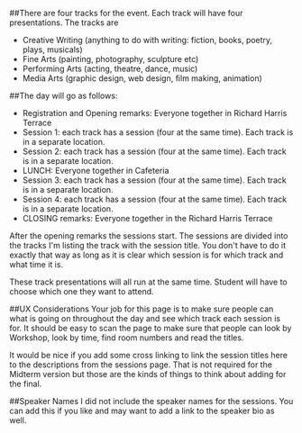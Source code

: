 ##There are four tracks for the event. Each track will have four presentations. The tracks are
- Creative Writing (anything to do with writing: fiction, books, poetry, plays, musicals)
- Fine Arts (painting, photography, sculpture etc)
- Performing Arts (acting, theatre, dance, music)
- Media Arts (graphic design, web design, film making, animation)

##The day will go as follows:
- Registration and Opening remarks: Everyone together in Richard Harris Terrace
- Session 1: each track has a session (four at the same time). Each track is in a separate location.
- Session 2: each track has a session (four at the same time). Each track is in a separate location.
- LUNCH: Everyone together in Cafeteria
- Session 3: each track has a session (four at the same time). Each track is in a separate location.
- Session 4: each track has a session (four at the same time). Each track is in a separate location.
- CLOSING remarks: Everyone together in the Richard Harris Terrace

After the opening remarks the sessions start. The sessions are divided into the tracks
I'm listing the track with the session title. You don't have to do it exactly that way as long as it is clear which session is for which track and what time it is.

These track presentations will all run at the same time. Student will have to choose which one they want to attend.

##UX Considerations
Your job for this page is to make sure people can what is going on throughout the day and see which track each session is for. It should be easy to scan the page to make sure that people can look by Workshop, look by time, find room numbers and read the titles.

It would be nice if you add some cross linking to link the session titles here to the descriptions from the sessions page. That is not required for the Midterm version but those are the kinds of things to think about adding for the final.

##Speaker Names
I did not include the speaker names for the sessions. You can add this if you like and may want to add a link to the speaker bio as well.
